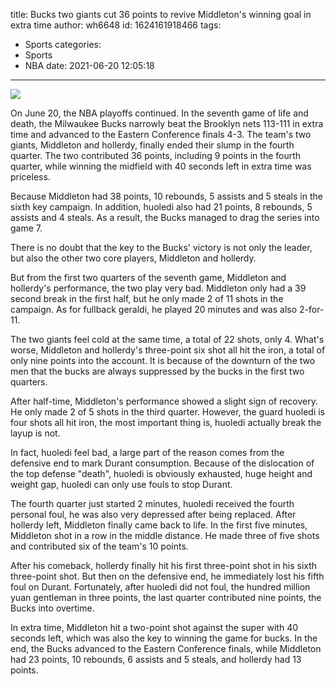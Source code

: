 title: Bucks two giants cut 36 points to revive Middleton's winning goal in extra time
author: wh6648
id: 1624161918466
tags: 
- Sports
categories: 
- Sports
- NBA
date: 2021-06-20 12:05:18
---
![](https://p6.itc.cn/q_70/images01/20210620/d6291abebc474d28a81c48a5c1127208.jpeg)


On June 20, the NBA playoffs continued. In the seventh game of life and death, the Milwaukee Bucks narrowly beat the Brooklyn nets 113-111 in extra time and advanced to the Eastern Conference finals 4-3. The team's two giants, Middleton and hollerdy, finally ended their slump in the fourth quarter. The two contributed 36 points, including 9 points in the fourth quarter, while winning the midfield with 40 seconds left in extra time was priceless.

Because Middleton had 38 points, 10 rebounds, 5 assists and 5 steals in the sixth key campaign. In addition, huoledi also had 21 points, 8 rebounds, 5 assists and 4 steals. As a result, the Bucks managed to drag the series into game 7.

There is no doubt that the key to the Bucks' victory is not only the leader, but also the other two core players, Middleton and hollerdy.

But from the first two quarters of the seventh game, Middleton and hollerdy's performance, the two play very bad. Middleton only had a 39 second break in the first half, but he only made 2 of 11 shots in the campaign. As for fullback geraldi, he played 20 minutes and was also 2-for-11.

The two giants feel cold at the same time, a total of 22 shots, only 4. What's worse, Middleton and hollerdy's three-point six shot all hit the iron, a total of only nine points into the account. It is because of the downturn of the two men that the bucks are always suppressed by the bucks in the first two quarters.

After half-time, Middleton's performance showed a slight sign of recovery. He only made 2 of 5 shots in the third quarter. However, the guard huoledi is four shots all hit iron, the most important thing is, huoledi actually break the layup is not.

In fact, huoledi feel bad, a large part of the reason comes from the defensive end to mark Durant consumption. Because of the dislocation of the top defense "death", huoledi is obviously exhausted, huge height and weight gap, huoledi can only use fouls to stop Durant.

The fourth quarter just started 2 minutes, huoledi received the fourth personal foul, he was also very depressed after being replaced. After hollerdy left, Middleton finally came back to life. In the first five minutes, Middleton shot in a row in the middle distance. He made three of five shots and contributed six of the team's 10 points.

After his comeback, hollerdy finally hit his first three-point shot in his sixth three-point shot. But then on the defensive end, he immediately lost his fifth foul on Durant. Fortunately, after huoledi did not foul, the hundred million yuan gentleman in three points, the last quarter contributed nine points, the Bucks into overtime.

In extra time, Middleton hit a two-point shot against the super with 40 seconds left, which was also the key to winning the game for bucks. In the end, the Bucks advanced to the Eastern Conference finals, while Middleton had 23 points, 10 rebounds, 6 assists and 5 steals, and hollerdy had 13 points.

